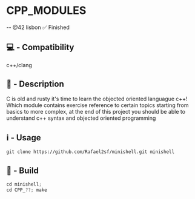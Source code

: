 # CPP_MODULES
-- @42 lisbon
✅ Finished  

## 💻   - Compatibility
c++/clang

## 📝   - Description 
C is old and rusty it's time to learn the objected oriented languague c++! Which module contains exercise reference to certain topics starting from basics to more complex, at the end of this project you should be able to understand c++ syntax and objected oriented programming

## ℹ️   - Usage

~~~git
git clone https://github.com/Rafael2sf/minishell.git minishell
~~~

## 🔨   - Build

~~~c
cd minishell; 
cd CPP_??; make
~~~
